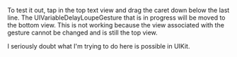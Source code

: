 To test it out, tap in the top text view and drag the caret down below the last line. The UIVariableDelayLoupeGesture that is in progress will be moved to the bottom view. This is not working because the view associated with the gesture cannot be changed and is still the top view.

I seriously doubt what I'm trying to do here is possible in UIKit.